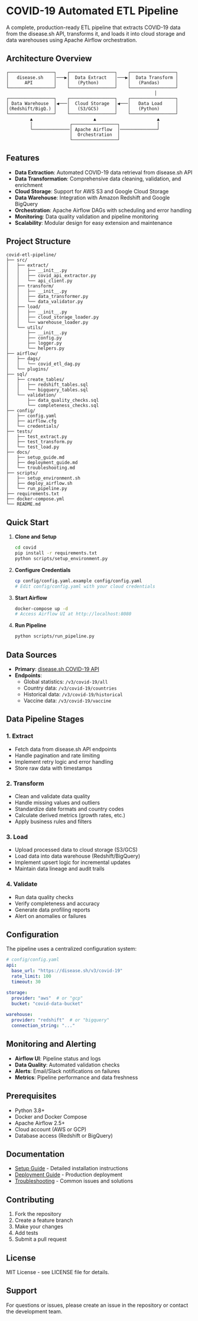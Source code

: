 # COVID-19 Automated ETL Pipeline

A complete, production-ready ETL pipeline that extracts COVID-19 data from the disease.sh API, transforms it, and loads it into cloud storage and data warehouses using Apache Airflow orchestration.

## Architecture Overview

```
┌─────────────────┐    ┌─────────────────┐    ┌─────────────────┐
│   disease.sh    │───▶│  Data Extract   │───▶│  Data Transform │
│      API        │    │   (Python)      │    │   (Pandas)      │
└─────────────────┘    └─────────────────┘    └─────────────────┘
                                                        │
┌─────────────────┐    ┌─────────────────┐    ┌─────────────────┐
│ Data Warehouse  │◀───│  Cloud Storage  │◀───│   Data Load     │
│(Redshift/BigQ.) │    │   (S3/GCS)      │    │   (Python)      │
└─────────────────┘    └─────────────────┘    └─────────────────┘
         ▲                       ▲                       ▲
         │              ┌─────────────────┐              │
         └──────────────│ Apache Airflow  │──────────────┘
                        │  Orchestration  │
                        └─────────────────┘
```

## Features

- **Data Extraction**: Automated COVID-19 data retrieval from disease.sh API
- **Data Transformation**: Comprehensive data cleaning, validation, and enrichment
- **Cloud Storage**: Support for AWS S3 and Google Cloud Storage
- **Data Warehouse**: Integration with Amazon Redshift and Google BigQuery
- **Orchestration**: Apache Airflow DAGs with scheduling and error handling
- **Monitoring**: Data quality validation and pipeline monitoring
- **Scalability**: Modular design for easy extension and maintenance

## Project Structure

```
covid-etl-pipeline/
├── src/
│   ├── extract/
│   │   ├── __init__.py
│   │   ├── covid_api_extractor.py
│   │   └── api_client.py
│   ├── transform/
│   │   ├── __init__.py
│   │   ├── data_transformer.py
│   │   └── data_validator.py
│   ├── load/
│   │   ├── __init__.py
│   │   ├── cloud_storage_loader.py
│   │   └── warehouse_loader.py
│   └── utils/
│       ├── __init__.py
│       ├── config.py
│       ├── logger.py
│       └── helpers.py
├── airflow/
│   ├── dags/
│   │   └── covid_etl_dag.py
│   └── plugins/
├── sql/
│   ├── create_tables/
│   │   ├── redshift_tables.sql
│   │   └── bigquery_tables.sql
│   └── validation/
│       ├── data_quality_checks.sql
│       └── completeness_checks.sql
├── config/
│   ├── config.yaml
│   ├── airflow.cfg
│   └── credentials/
├── tests/
│   ├── test_extract.py
│   ├── test_transform.py
│   └── test_load.py
├── docs/
│   ├── setup_guide.md
│   ├── deployment_guide.md
│   └── troubleshooting.md
├── scripts/
│   ├── setup_environment.sh
│   ├── deploy_airflow.sh
│   └── run_pipeline.py
├── requirements.txt
├── docker-compose.yml
└── README.md
```

## Quick Start

1. **Clone and Setup**
   ```bash
   cd covid
   pip install -r requirements.txt
   python scripts/setup_environment.py
   ```

2. **Configure Credentials**
   ```bash
   cp config/config.yaml.example config/config.yaml
   # Edit config/config.yaml with your cloud credentials
   ```

3. **Start Airflow**
   ```bash
   docker-compose up -d
   # Access Airflow UI at http://localhost:8080
   ```

4. **Run Pipeline**
   ```bash
   python scripts/run_pipeline.py
   ```

## Data Sources

- **Primary**: [disease.sh COVID-19 API](https://disease.sh/docs/)
- **Endpoints**:
  - Global statistics: `/v3/covid-19/all`
  - Country data: `/v3/covid-19/countries`
  - Historical data: `/v3/covid-19/historical`
  - Vaccine data: `/v3/covid-19/vaccine`

## Data Pipeline Stages

### 1. Extract
- Fetch data from disease.sh API endpoints
- Handle pagination and rate limiting
- Implement retry logic and error handling
- Store raw data with timestamps

### 2. Transform
- Clean and validate data quality
- Handle missing values and outliers
- Standardize date formats and country codes
- Calculate derived metrics (growth rates, etc.)
- Apply business rules and filters

### 3. Load
- Upload processed data to cloud storage (S3/GCS)
- Load data into data warehouse (Redshift/BigQuery)
- Implement upsert logic for incremental updates
- Maintain data lineage and audit trails

### 4. Validate
- Run data quality checks
- Verify completeness and accuracy
- Generate data profiling reports
- Alert on anomalies or failures

## Configuration

The pipeline uses a centralized configuration system:

```yaml
# config/config.yaml
api:
  base_url: "https://disease.sh/v3/covid-19"
  rate_limit: 100
  timeout: 30

storage:
  provider: "aws"  # or "gcp"
  bucket: "covid-data-bucket"
  
warehouse:
  provider: "redshift"  # or "bigquery"
  connection_string: "..."
```

## Monitoring and Alerting

- **Airflow UI**: Pipeline status and logs
- **Data Quality**: Automated validation checks
- **Alerts**: Email/Slack notifications on failures
- **Metrics**: Pipeline performance and data freshness

## Prerequisites

- Python 3.8+
- Docker and Docker Compose
- Apache Airflow 2.5+
- Cloud account (AWS or GCP)
- Database access (Redshift or BigQuery)

## Documentation

- [Setup Guide](docs/setup_guide.md) - Detailed installation instructions
- [Deployment Guide](docs/deployment_guide.md) - Production deployment
- [Troubleshooting](docs/troubleshooting.md) - Common issues and solutions

## Contributing

1. Fork the repository
2. Create a feature branch
3. Make your changes
4. Add tests
5. Submit a pull request

## License

MIT License - see LICENSE file for details.

## Support

For questions or issues, please create an issue in the repository or contact the development team.
